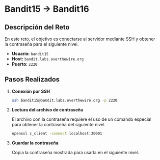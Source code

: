 # Bandit15 → Bandit16

## Descripción del Reto

En este reto, el objetivo es conectarse al servidor mediante SSH y obtener la contraseña para el siguiente nivel.

- **Usuario:** `bandit15`
- **Host:** `bandit.labs.overthewire.org`
- **Puerto:** `2220`

## Pasos Realizados

1. **Conexión por SSH**

    ```bash
    ssh bandit15@bandit.labs.overthewire.org -p 2220
    ```

2. **Lectura del archivo de contraseña**

    El archivo con la contraseña requiere el uso de un comando especial para obtener la contraseña del siguiente nivel.

    ```bash
    openssl s_client -connect localhost:30001
    ```

3. **Guardar la contraseña**

    Copia la contraseña mostrada para usarla en el siguiente nivel.
